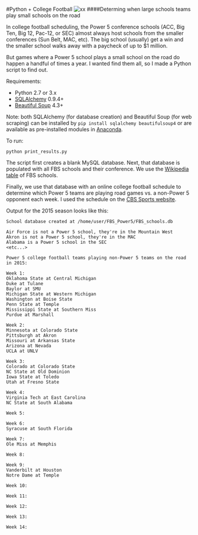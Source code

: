 #Python + College Football ![xx](http://i.imgur.com/YLw9efKt.png)
####Determing when large schools teams play small schools on the road

In college football scheduling, the Power 5 conference schools (ACC, Big Ten, Big 12, Pac-12, or SEC) almost always host schools from the smaller conferences (Sun Belt, MAC, etc).  The big school (usually) get a win and the smaller school walks away with a paycheck of up to $1 million.

But games where a Power 5 school plays a small school on the road do happen a handful of times a year. I wanted find them all, so I made a Python script to find out.

Requirements: 

+ Python 2.7 or 3.x
+ [SQLAlchemy](http://www.sqlalchemy.org/) 0.9.4+
+ [Beautiful Soup](http://www.crummy.com/software/BeautifulSoup/) 4.3+

Note: both SQLAlchemy (for database creation) and Beautiful Soup (for web scraping) can be installed by `pip install sqlalchemy beautifulsoup4` or are available as pre-installed modules in [Anaconda](https://store.continuum.io/cshop/anaconda/).  

To run:

```
python print_results.py
```

The script first creates a blank MySQL database. Next, that database is populated with all FBS schools and their conference.  We use the [Wikipedia table](http://en.wikipedia.org/wiki/List_of_NCAA_Division_I_FBS_football_programs) of FBS schools.

Finally, we use that database with an online college football schedule to determine which Power 5 teams are playing road games vs. a non-Power 5 opponent each week.  I used the schedule on the [CBS Sports website](http://www.cbssports.com/collegefootball/schedules/FBS/week1).

Output for the 2015 season looks like this:

```
School database created at /home/user/FBS_Power5/FBS_schools.db

Air Force is not a Power 5 school, they're in the Mountain West
Akron is not a Power 5 school, they're in the MAC
Alabama is a Power 5 school in the SEC
<etc...>

Power 5 college football teams playing non-Power 5 teams on the road in 2015:

Week 1:
Oklahoma State at Central Michigan
Duke at Tulane
Baylor at SMU
Michigan State at Western Michigan
Washington at Boise State
Penn State at Temple
Mississippi State at Southern Miss
Purdue at Marshall
 
Week 2:
Minnesota at Colorado State
Pittsburgh at Akron
Missouri at Arkansas State
Arizona at Nevada
UCLA at UNLV
 
Week 3:
Colorado at Colorado State
NC State at Old Dominion
Iowa State at Toledo
Utah at Fresno State
 
Week 4:
Virginia Tech at East Carolina
NC State at South Alabama
 
Week 5:
 
Week 6:
Syracuse at South Florida
 
Week 7:
Ole Miss at Memphis
 
Week 8:
 
Week 9:
Vanderbilt at Houston
Notre Dame at Temple
 
Week 10:
 
Week 11:
 
Week 12:
 
Week 13:
 
Week 14:



```

